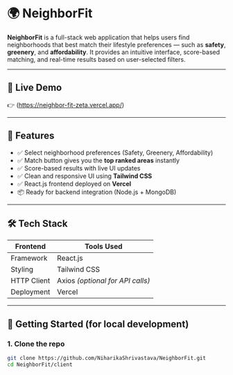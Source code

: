 # 🌍 NeighborFit

**NeighborFit** is a full-stack web application that helps users find neighborhoods that best match their lifestyle preferences — such as **safety**, **greenery**, and **affordability**. It provides an intuitive interface, score-based matching, and real-time results based on user-selected filters.

---

## 🔗 Live Demo

👉 (https://neighbor-fit-zeta.vercel.app/)

---

## 🎯 Features

- ✅ Select neighborhood preferences (Safety, Greenery, Affordability)
- ✅ Match button gives you the **top ranked areas** instantly
- ✅ Score-based results with live UI updates
- ✅ Clean and responsive UI using **Tailwind CSS**
- ✅ React.js frontend deployed on **Vercel**
- 📦 Ready for backend integration (Node.js + MongoDB)

---

## 🛠 Tech Stack

| Frontend      | Tools Used                             |
|---------------|-----------------------------------------|
| Framework     | React.js                                |
| Styling       | Tailwind CSS                            |
| HTTP Client   | Axios *(optional for API calls)*        |
| Deployment    | Vercel                                   |

---

## 🚀 Getting Started (for local development)

### 1. Clone the repo

```bash
git clone https://github.com/NiharikaShrivastava/NeighborFit.git
cd NeighborFit/client
